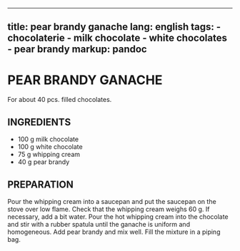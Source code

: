 
---
title: pear brandy ganache
lang: english
tags: 
    - chocolaterie 
    - milk chocolate
    - white chocolates
    - pear brandy
markup: pandoc
---

# PEAR BRANDY GANACHE

For about 40 pcs. filled chocolates.

## INGREDIENTS


- 100 g milk chocolate
- 100 g white chocolate
- 75 g whipping cream
- 40 g pear brandy

## PREPARATION

Pour the whipping cream into a saucepan and put the saucepan on the stove over low flame.
Check that the whipping cream weighs 60 g.
If necessary, add a bit water.
Pour the hot whipping cream into the chocolate and stir with a rubber spatula until the ganache is uniform and homogeneous.
Add pear brandy and mix well.
Fill the mixture in a piping bag.
